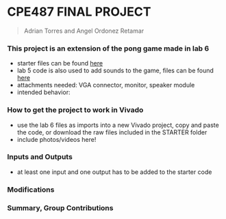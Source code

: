 # CPE487 FINAL PROJECT
> Adrian Torres and Angel Ordonez Retamar

### This project is an extension of the pong game made in lab 6
* starter files can be found [here](https://github.com/byett/dsd/tree/CPE487-Fall2024/Nexys-A7/Lab-6)
* lab 5 code is also used to add sounds to the game, files can be found [here](https://github.com/byett/dsd/tree/CPE487-Fall2024/Nexys-A7/Lab-5)
* attachments needed: VGA connector, monitor, speaker module
* intended behavior:

### How to get the project to work in Vivado
* use the lab 6 files as imports into a new Vivado project, copy and paste the code, or download the raw files included in the STARTER folder
* include photos/videos here!

### Inputs and Outputs
* at least one input and one output has to be added to the starter code

### Modifications

### Summary, Group Contributions

